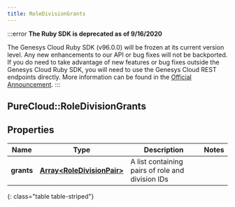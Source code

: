 ```yaml
---
title: RoleDivisionGrants
---
```


:::error
**The Ruby SDK is deprecated as of 9/16/2020**

The Genesys Cloud Ruby SDK (v96.0.0) will be frozen at its current version level. Any new enhancements to our API or bug fixes will not be backported. If you do need to take advantage of new features or bug fixes outside the Genesys Cloud Ruby SDK, you will need to use the Genesys Cloud REST endpoints directly. More information can be found in the [Official Announcement](https://developer.mypurecloud.com/forum/t/announcement-genesys-cloud-ruby-sdk-end-of-life/8850).
:::


## PureCloud::RoleDivisionGrants

## Properties

|Name | Type | Description | Notes|
|------------ | ------------- | ------------- | -------------|
| **grants** | [**Array&lt;RoleDivisionPair&gt;**](RoleDivisionPair.html) | A list containing pairs of role and division IDs | |
{: class="table table-striped"}


